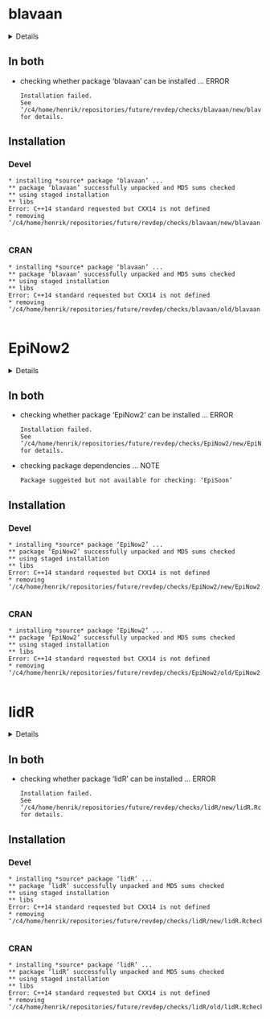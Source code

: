 # blavaan

<details>

* Version: 0.3-15
* GitHub: NA
* Source code: https://github.com/cran/blavaan
* Date/Publication: 2021-02-19 19:50:02 UTC
* Number of recursive dependencies: 113

Run `revdep_details(, "blavaan")` for more info

</details>

## In both

*   checking whether package ‘blavaan’ can be installed ... ERROR
    ```
    Installation failed.
    See ‘/c4/home/henrik/repositories/future/revdep/checks/blavaan/new/blavaan.Rcheck/00install.out’ for details.
    ```

## Installation

### Devel

```
* installing *source* package ‘blavaan’ ...
** package ‘blavaan’ successfully unpacked and MD5 sums checked
** using staged installation
** libs
Error: C++14 standard requested but CXX14 is not defined
* removing ‘/c4/home/henrik/repositories/future/revdep/checks/blavaan/new/blavaan.Rcheck/blavaan’


```
### CRAN

```
* installing *source* package ‘blavaan’ ...
** package ‘blavaan’ successfully unpacked and MD5 sums checked
** using staged installation
** libs
Error: C++14 standard requested but CXX14 is not defined
* removing ‘/c4/home/henrik/repositories/future/revdep/checks/blavaan/old/blavaan.Rcheck/blavaan’


```
# EpiNow2

<details>

* Version: 1.3.2
* GitHub: https://github.com/epiforecasts/EpiNow2
* Source code: https://github.com/cran/EpiNow2
* Date/Publication: 2020-12-14 09:00:15 UTC
* Number of recursive dependencies: 152

Run `revdep_details(, "EpiNow2")` for more info

</details>

## In both

*   checking whether package ‘EpiNow2’ can be installed ... ERROR
    ```
    Installation failed.
    See ‘/c4/home/henrik/repositories/future/revdep/checks/EpiNow2/new/EpiNow2.Rcheck/00install.out’ for details.
    ```

*   checking package dependencies ... NOTE
    ```
    Package suggested but not available for checking: ‘EpiSoon’
    ```

## Installation

### Devel

```
* installing *source* package ‘EpiNow2’ ...
** package ‘EpiNow2’ successfully unpacked and MD5 sums checked
** using staged installation
** libs
Error: C++14 standard requested but CXX14 is not defined
* removing ‘/c4/home/henrik/repositories/future/revdep/checks/EpiNow2/new/EpiNow2.Rcheck/EpiNow2’


```
### CRAN

```
* installing *source* package ‘EpiNow2’ ...
** package ‘EpiNow2’ successfully unpacked and MD5 sums checked
** using staged installation
** libs
Error: C++14 standard requested but CXX14 is not defined
* removing ‘/c4/home/henrik/repositories/future/revdep/checks/EpiNow2/old/EpiNow2.Rcheck/EpiNow2’


```
# lidR

<details>

* Version: 3.1.2
* GitHub: https://github.com/Jean-Romain/lidR
* Source code: https://github.com/cran/lidR
* Date/Publication: 2021-03-16 13:40:12 UTC
* Number of recursive dependencies: 157

Run `revdep_details(, "lidR")` for more info

</details>

## In both

*   checking whether package ‘lidR’ can be installed ... ERROR
    ```
    Installation failed.
    See ‘/c4/home/henrik/repositories/future/revdep/checks/lidR/new/lidR.Rcheck/00install.out’ for details.
    ```

## Installation

### Devel

```
* installing *source* package ‘lidR’ ...
** package ‘lidR’ successfully unpacked and MD5 sums checked
** using staged installation
** libs
Error: C++14 standard requested but CXX14 is not defined
* removing ‘/c4/home/henrik/repositories/future/revdep/checks/lidR/new/lidR.Rcheck/lidR’


```
### CRAN

```
* installing *source* package ‘lidR’ ...
** package ‘lidR’ successfully unpacked and MD5 sums checked
** using staged installation
** libs
Error: C++14 standard requested but CXX14 is not defined
* removing ‘/c4/home/henrik/repositories/future/revdep/checks/lidR/old/lidR.Rcheck/lidR’


```

